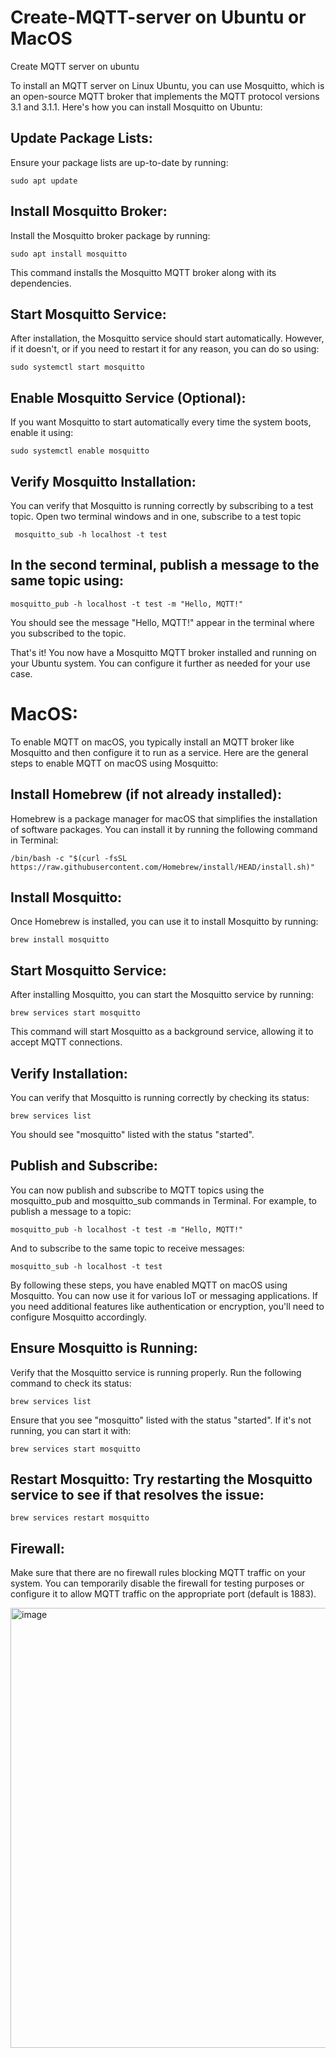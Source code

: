 # Create-MQTT-server on Ubuntu or MacOS

Create MQTT server on ubuntu 

To install an MQTT server on Linux Ubuntu, you can use Mosquitto, which is an open-source MQTT broker that implements the MQTT protocol versions 3.1 and 3.1.1. Here's how you can install Mosquitto on Ubuntu:

## Update Package Lists: 
Ensure your package lists are up-to-date by running:
 
    sudo apt update
## Install Mosquitto Broker: 
Install the Mosquitto broker package by running:
 
    sudo apt install mosquitto
This command installs the Mosquitto MQTT broker along with its dependencies.

## Start Mosquitto Service: 
After installation, the Mosquitto service should start automatically. However, if it doesn't, or if you need to restart it for any reason, you can do so using:
 
    sudo systemctl start mosquitto
## Enable Mosquitto Service (Optional): 
If you want Mosquitto to start automatically every time the system boots, enable it using:
 
    sudo systemctl enable mosquitto

## Verify Mosquitto Installation: 
You can verify that Mosquitto is running correctly by subscribing to a test topic. Open two terminal windows and in one, subscribe to a test topic  
     
     mosquitto_sub -h localhost -t test

## In the second terminal, publish a message to the same topic using:

    mosquitto_pub -h localhost -t test -m "Hello, MQTT!"
    
You should see the message "Hello, MQTT!" appear in the terminal where you subscribed to the topic.

That's it! You now have a Mosquitto MQTT broker installed and running on your Ubuntu system. You can configure it further as needed for your use case.


# MacOS:

To enable MQTT on macOS, you typically install an MQTT broker like Mosquitto and then configure it to run as a service. Here are the general steps to enable MQTT on macOS using Mosquitto:

## Install Homebrew (if not already installed): 
Homebrew is a package manager for macOS that simplifies the installation of software packages. You can install it by running the following command in Terminal:
 
    /bin/bash -c "$(curl -fsSL https://raw.githubusercontent.com/Homebrew/install/HEAD/install.sh)"
## Install Mosquitto: 
Once Homebrew is installed, you can use it to install Mosquitto by running:
 
    brew install mosquitto
## Start Mosquitto Service: 
After installing Mosquitto, you can start the Mosquitto service by running:

    brew services start mosquitto
This command will start Mosquitto as a background service, allowing it to accept MQTT connections.
## Verify Installation: 
You can verify that Mosquitto is running correctly by checking its status:
 
    brew services list
You should see "mosquitto" listed with the status "started".
## Publish and Subscribe: 
You can now publish and subscribe to MQTT topics using the mosquitto_pub and mosquitto_sub commands in Terminal. For example, to publish a message to a topic:
 
    mosquitto_pub -h localhost -t test -m "Hello, MQTT!"
And to subscribe to the same topic to receive messages:

    mosquitto_sub -h localhost -t test
    
By following these steps, you have enabled MQTT on macOS using Mosquitto. You can now use it for various IoT or messaging applications. If you need additional features like authentication or encryption, you'll need to configure Mosquitto accordingly.


## Ensure Mosquitto is Running: 
Verify that the Mosquitto service is running properly. Run the following command to check its status:
 
    brew services list
Ensure that you see "mosquitto" listed with the status "started". If it's not running, you can start it with:
    
    brew services start mosquitto
## Restart Mosquitto: Try restarting the Mosquitto service to see if that resolves the issue:
  
    brew services restart mosquitto

## Firewall: 
Make sure that there are no firewall rules blocking MQTT traffic on your system. You can temporarily disable the firewall for testing purposes or configure it to allow MQTT traffic on the appropriate port (default is 1883).

<img width="704" alt="image" src="https://github.com/bigheadG/Create-MQTT-server-on-ubuntu-/assets/2010446/6da8b433-c0e9-4add-8445-feaad7f32583">
